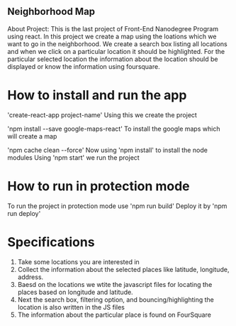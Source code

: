 ## Neighborhood Map ##
 About Project:
This is the last project of Front-End Nanodegree Program using react. In this project we create a map using the loations which we want to go in the neighborhood. We create a search box listing all locations and when we click on a particular location it should be highlighted. For the particular selected location the information about the location should be displayed or know the information using foursquare.


# How to install and run the app #
   'create-react-app project-name' 
Using this we create the project

   'npm install --save google-maps-react'
To install the google maps which will create a map    

  'npm cache clean --force'
Now using 'npm install' to install the node modules 
Using 'npm start' we run the project

# How to run in protection mode #
To run the project in protection mode use 'npm run build'
Deploy it by 'npm run deploy'

# Specifications #
1. Take some locations you are interested in
2. Collect the information about the selected places like latitude, longitude, address.
3. Baesd on the locations we wtite the javascript files for locating the places based on longitude and latitude.
4. Next the search box, filtering option, and bouncing/highlighting the location is also written in the JS files
5. The information about the particular place is found on FourSquare

